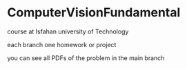 # ComputerVisionFundamental
course at Isfahan university of Technology

each branch one homework or project

you can see all PDFs of the problem in the main branch
